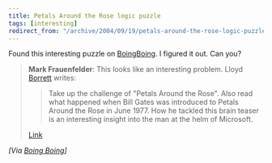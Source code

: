 ```yaml
---
title: Petals Around the Rose logic puzzle
tags: [interesting]
redirect_from: "/archive/2004/09/19/petals-around-the-rose-logic-puzzle.aspx/"
---
```


Found this interesting puzzle on
[BoingBoing](http://www.boingboing.net/). I figured it out. Can you?

> **Mark Frauenfelder**: This looks like an interesting problem. Lloyd
> [Borrett](http://www.borrett.id.au) writes:
>
> > Take up the challenge of "Petals Around the Rose". Also read what
> > happened when Bill Gates was introduced to Petals Around the Rose in
> > June 1977. How he tackled this brain teaser is an interesting
> > insight into the man at the helm of Microsoft.
>
> [Link](http://www.borrett.id.au/computing/petals-j.htm)

*[Via [Boing
Boing](http://www.boingboing.net/2004/09/20/petals_around_the_ro.html)]*

